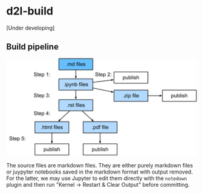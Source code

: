 # d2l-build

[Under developing]

## Build pipeline

![](./build.svg)

The source files are markdown files. They are either purely markdown files or
juypyter notebooks saved in the markdown format with output removed. For the
latter, we may use Jupyter to edit them directly with the `notedown` plugin and
then run "Kernel -> Restart & Clear Output" before committing.

